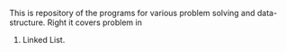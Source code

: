 This is repository of the programs for various problem solving and data-structure. Right it covers problem in 

1. Linked List.
